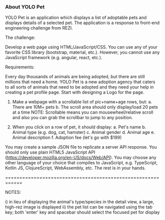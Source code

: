 ### About YOLO Pet

YOLO Pet is an application which displays a list of adoptable pets and displays details of a selected pet. The application is a response to front-end engineering challenge from REZI.

The challenge:

Develop a web page using HTML/JavaScript/CSS. You can use any of your favorite CSS library (bootstrap, material, etc.). However, you cannot use any JavaScript framework (e.g. angular, react, etc.).

Requirements:

Every day thousands of animals are being adopted, but there are still millions that need a home. YOLO Pet is a new adoption agency that caters to all sorts of animals that need to be adopted and they need your help in creating a pet profile page. Start with designing a Logo for the page.

1. Make a webpage with a scrollable list of pic+name+age rows, but:
	a. There are 10M+ pets
	b. The scroll area should only display/load 20 pets at a time
	NOTE: Scrollable means you can mousewheel/relative scroll and also you can grab the scrollbar to jump to any position.

2. When you click on a row of pet, it should display:
	a. Pet's name
	b. Animal type (e.g. dog, cat, hamster)
	c. Animal gender
	d. Animal age
	e. Animal description
	f. Adoption fee (let's go with $199)

You may create a sample JSON file to replicate a server API response. You should only use plain HTML5 JavaScript API (https://developer.mozilla.org/en-US/docs/Web/API). You may choose any other language of your choice that compiles to JavaScript, e.g. TypeScript, Kotlin JS, ClojureScript, WebAssembly, etc. The rest is in your hands.


============================================================


NOTES:

i) in lieu of displaying the animal's type/species in the detail view, a large, high-rez image is displayed
ii) the pet list can be navigated using the tab key; both 'enter' key and spacebar should select the focused pet for display


